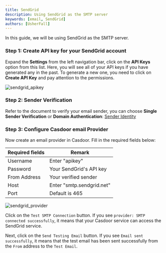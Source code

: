 ```yaml
---
title: SendGrid
description: Using SendGrid as the SMTP server
keywords: [email, SendGrid]
authors: [UsherFall]
---
```


In this guide, we will be using SendGrid as the SMTP server.

### Step 1: Create API key for your SendGrid account

Expand the **Settings** from the left navigation bar, click on the **API Keys** option from this list. Here, you will see all of your API keys if you have generated any in the past. To generate a new one, you need to click on **Create API Key** and pay attention to the permissions.

![sendgrid_apikey](/img/providers/sendgrid_apikey.png)

### Step 2: Sender Verification

Refer to the document to verify your email sender, you can choose **Single Sender Verification** or **Domain Authentication**: [Sender Identity](https://docs.sendgrid.com/for-developers/sending-email/sender-identity)

### Step 3: Configure Casdoor email Provider

Now create an email provider in Casdoor. Fill in the required fields below:

| Required fields | Remark                    |
|-----------------|---------------------------|
| Username        | Enter "apikey"            |
| Password        | Your SendGrid's API key   |
| From Address    | Your verified sender      |
| Host            | Enter "smtp.sendgrid.net" |
| Port            | Default is 465            |

![sendgrid_provider](/img/providers/sendgrid_provider.png)

Click on the `Test SMTP Connection` button. If you see `provider: SMTP connected successfully`, it means that your Casdoor service can access the SendGrid service.

Next, click on the `Send Testing Email` button. If you see `Email sent successfully`, it means that the test email has been sent successfully from the `From` address to the `Test Email`.
